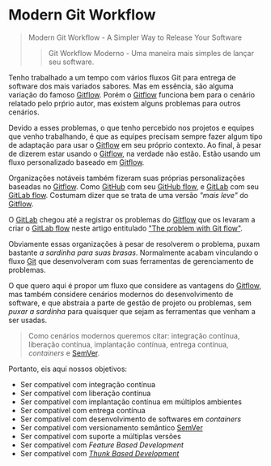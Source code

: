 # Modern Git Workflow

> Modern Git Workflow - A Simpler Way to Release Your Software
>> Git Workflow Moderno - Uma maneira mais simples de lançar seu software.

Tenho trabalhado a um tempo com vários fluxos Git para entrega de software
dos mais variados sabores. Mas em essência, são alguma variação do famoso
[Gitflow][gitflow]. Porém o [Gitflow][gitflow] funciona bem para o cenário relatado
pelo prṕrio autor, mas existem alguns problemas para outros cenários.

Devido a esses problemas, o que tenho percebido nos projetos e equipes que
venho trabalhando, é que as equipes precisam sempre fazer algum tipo de
adaptação para usar o [Gitflow][gitflow] em seu próprio contexto. Ao final,
à pesar de dizerem estar usando o [Gitflow][gitflow], na verdade não estão.
Estão usando um fluxo personalizado baseado em [Gitflow][gitflow].

Organizações notáveis também fizeram suas próprias personalizações baseadas
no [Gitflow][gitflow]. Como [GitHub][github] com seu [GitHub flow][githubflow], e
[GitLab][gitlab] com seu [GitLab flow][gitlabflow]. Costumam dizer que se
trata de uma versão _"mais leve"_ do [Gitflow][gitflow].

O [GitLab][gitlab] chegou até a registrar os problemas do [Gitflow][gitflow]
que os levaram a criar o [GitLab flow][gitlabflow] neste artigo entitulado
["The problem with Git flow"][thegitflowproblem].

Obviamente essas organizações à pesar de resolverem o problema, puxam
bastante _a sardinha para suas brasas_. Normalmente acabam vinculando o fluxo
[Git][git] que desenvolveram com suas ferramentas de gerenciamento de problemas.

O que quero aqui é propor um fluxo que considere as vantagens do [Gitflow][gitflow],
mas também considere cenários modernos do desenvolvimento de software, e que
abstraia a parte de gestão de projeto ou problemas, sem _puxar a sardinha_
para quaisquer que sejam as ferramentas que venham a ser usadas.

> Como cenários modernos queremos citar: integração contínua, liberação
> contínua, implantação contínua, entrega contínua, _containers_ e [SemVer][semver].

Portanto, eis aqui nossos objetivos:

- Ser compatível com integração contínua
- Ser compatível com liberação contínua
- Ser compatível com implantação contínua em múltiplos ambientes
- Ser compatível com entrega contínua 
- Ser compatível com desenvolvimento de softwares em _containers_
- Ser compatível com versionamento semântico [SemVer][semver]
- Ser compatível com suporte a múltiplas versões
- Ser compatível com _Feature Based Development_
- Ser compatível com [_Thunk Based Development_][thunkbased]


<!-- links -->
[git]: https://git-scm.com
[gitflow]: https://danielkummer.github.io/git-flow-cheatsheet/
[github]: https://github.com/about
[githubflow]: https://docs.github.com/en/get-started/using-github/github-flow
[gitlab]: https://about.gitlab.com
[gitlabflow]: https://about.gitlab.com/topics/version-control/what-is-gitlab-flow/
[thegitflowproblem]: https://about.gitlab.com/blog/what-is-gitlab-flow/
[semver]: https://semver.org
[thunkbased]: https://trunkbaseddevelopment.com


